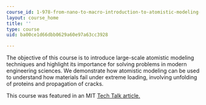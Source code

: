 ```yaml
---
course_id: 1-978-from-nano-to-macro-introduction-to-atomistic-modeling-techniques-january-iap-2007
layout: course_home
title: ''
type: course
uid: ba00ce1d66dbb0629a60e97a63cc3928

---
```

The objective of this course is to introduce large-scale atomistic modeling techniques and highlight its importance for solving problems in modern engineering sciences. We demonstrate how atomistic modeling can be used to understand how materials fail under extreme loading, involving unfolding of proteins and propagation of cracks.

This course was featured in an MIT [Tech Talk article.](http://web.mit.edu/newsoffice/2007/atomistic.html)
